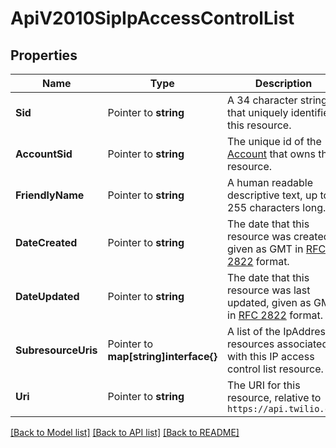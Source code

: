 # ApiV2010SipIpAccessControlList

## Properties

Name | Type | Description | Notes
------------ | ------------- | ------------- | -------------
**Sid** | Pointer to **string** | A 34 character string that uniquely identifies this resource. |
**AccountSid** | Pointer to **string** | The unique id of the [Account](https://www.twilio.com/docs/iam/api/account) that owns this resource. |
**FriendlyName** | Pointer to **string** | A human readable descriptive text, up to 255 characters long. |
**DateCreated** | Pointer to **string** | The date that this resource was created, given as GMT in [RFC 2822](https://www.php.net/manual/en/class.datetime.php#datetime.constants.rfc2822) format. |
**DateUpdated** | Pointer to **string** | The date that this resource was last updated, given as GMT in [RFC 2822](https://www.php.net/manual/en/class.datetime.php#datetime.constants.rfc2822) format. |
**SubresourceUris** | Pointer to **map[string]interface{}** | A list of the IpAddress resources associated with this IP access control list resource. |
**Uri** | Pointer to **string** | The URI for this resource, relative to `https://api.twilio.com` |

[[Back to Model list]](../README.md#documentation-for-models) [[Back to API list]](../README.md#documentation-for-api-endpoints) [[Back to README]](../README.md)



